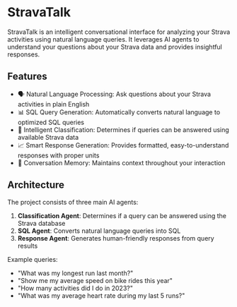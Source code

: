 # StravaTalk

StravaTalk is an intelligent conversational interface for analyzing your Strava activities using natural language queries. It leverages AI agents to understand your questions about your Strava data and provides insightful responses.

## Features

- 🗣️ Natural Language Processing: Ask questions about your Strava activities in plain English
- 📊 SQL Query Generation: Automatically converts natural language to optimized SQL queries
- 🤖 Intelligent Classification: Determines if queries can be answered using available Strava data
- 📈 Smart Response Generation: Provides formatted, easy-to-understand responses with proper units
- 🔄 Conversation Memory: Maintains context throughout your interaction

## Architecture

The project consists of three main AI agents:

1. **Classification Agent**: Determines if a query can be answered using the Strava database
2. **SQL Agent**: Converts natural language queries into SQL
3. **Response Agent**: Generates human-friendly responses from query results

Example queries:
- "What was my longest run last month?"
- "Show me my average speed on bike rides this year"
- "How many activities did I do in 2023?"
- "What was my average heart rate during my last 5 runs?"
